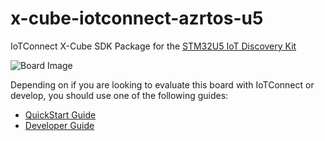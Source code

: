 # x-cube-iotconnect-azrtos-u5
IoTConnect X-Cube SDK Package for the [STM32U5 IoT Discovery Kit](https://www.st.com/en/evaluation-tools/b-u585i-iot02a.html)

![Board Image](IoTConnect/docs/media/top-90.png)

Depending on if you are looking to evaluate this board with IoTConnect or develop, 
you should use one of the following guides:
* [QuickStart Guide](IoTConnect/docs/QUICKSTART.md)
* [Developer Guide](IoTConnect/docs/DEVELOPER_GUIDE.md)
